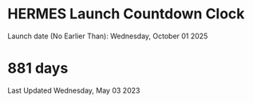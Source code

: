 # HERMES Launch Countdown Clock

Launch date (No Earlier Than): Wednesday, October 01 2025
# 881 days

Last Updated Wednesday, May 03 2023